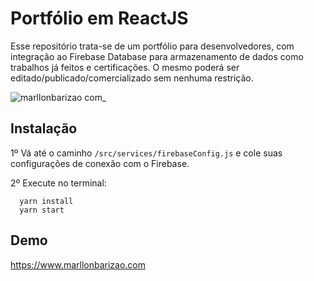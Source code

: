 
# Portfólio em ReactJS

Esse repositório trata-se de um portfólio para desenvolvedores, com integração ao Firebase Database para armazenamento de dados como trabalhos já feitos e certificações.
O mesmo poderá ser editado/publicado/comercializado sem nenhuma restrição.

![marllonbarizao com_](https://user-images.githubusercontent.com/48869111/196683381-9507c808-7fea-4499-8582-9f1241e10388.png)

## Instalação

1º Vá até o caminho `/src/services/firebaseConfig.js` e cole suas configurações de conexão com o Firebase.

2º Execute no terminal:
```
  yarn install
  yarn start
```
    
## Demo

https://www.marllonbarizao.com

